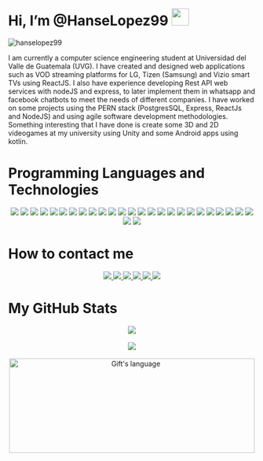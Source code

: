 # Hi, I’m @HanseLopez99 <img src="https://raw.githubusercontent.com/MartinHeinz/MartinHeinz/master/wave.gif" width="35px" />

<p align="left"> <img src="https://komarev.com/ghpvc/?username=hanselopez99&label=Profile%20views&color=0e75b6&style=flat" alt="hanselopez99" /> </p>

I am currently a computer science engineering student at Universidad del Valle de Guatemala (UVG). I have created and designed web applications such as VOD streaming platforms for LG, Tizen (Samsung) and Vizio smart TVs using ReactJS. I also have experience developing Rest API web services with nodeJS and express, to later implement them in whatsapp and facebook chatbots to meet the needs of different companies. I have worked on some projects using the PERN stack (PostgresSQL, Express, ReactJs and NodeJS) and using agile software development methodologies. Something interesting that I have done is create some 3D and 2D videogames at my university using Unity and some Android apps using kotlin.

# Programming Languages and Technologies

<p align="center">
  <img src="https://img.shields.io/badge/-ReactJS-61DAFB?style=flat-square&logo=react&logoColor=white" />
  <img src="https://img.shields.io/badge/-NodeJS-339933?style=flat-square&logo=node.js&logoColor=white" />
  <img src="https://img.shields.io/badge/-JavaScript-F7DF1E?style=flat-square&logo=javascript&logoColor=white" />
  <img src="https://img.shields.io/badge/-Webpack-8DD6F9?style=flat-square&logo=webpack&logoColor=white" />
  <img src="https://img.shields.io/badge/-Babel-F9DC3E?style=flat-square&logo=babel&logoColor=white" />
  <img src="https://img.shields.io/badge/-Redux-764ABC?style=flat-square&logo=redux&logoColor=white" />
  <img src="https://img.shields.io/badge/-ExpressJS-000000?style=flat-square&logo=express&logoColor=white" />
  <img src="https://img.shields.io/badge/-Angular-DD0031?style=flat-square&logo=angular&logoColor=white" />
  <img src="https://img.shields.io/badge/-TypeScript-3178C6?style=flat-square&logo=typescript&logoColor=white" />
  <img src="https://img.shields.io/badge/-Vue.js-4FC08D?style=flat-square&logo=vue.js&logoColor=white" />
  <img src="https://img.shields.io/badge/-Ruby-CC342D?style=flat-square&logo=ruby&logoColor=white" />
  <img src="https://img.shields.io/badge/-Ruby%20on%20Rails-CC0000?style=flat-square&logo=ruby-on-rails&logoColor=white" />
  <img src="https://img.shields.io/badge/-MongoDB-47A248?style=flat-square&logo=mongodb&logoColor=white" />
  <img src="https://img.shields.io/badge/-Python-3776AB?style=flat-square&logo=python&logoColor=white" />
  <img src="https://img.shields.io/badge/-Java-007396?style=flat-square&logo=java&logoColor=white" />
  <img src="https://img.shields.io/badge/-CSS3-1572B6?style=flat-square&logo=css3&logoColor=white" />
  <img src="https://img.shields.io/badge/-Sass-CC6699?style=flat-square&logo=sass&logoColor=white" />
  <img src="https://img.shields.io/badge/-Bootstrap-563D7C?style=flat-square&logo=bootstrap&logoColor=white" />
  <img src="https://img.shields.io/badge/-HTML5-E34F26?style=flat-square&logo=html5&logoColor=white" />
  <img src="https://img.shields.io/badge/-Unity-000000?style=flat-square&logo=unity&logoColor=white" />
  <img src="https://img.shields.io/badge/-Kotlin-0095D5?style=flat-square&logo=kotlin&logoColor=white" />
  <img src="https://img.shields.io/badge/-Android%20Studio-3DDC84?style=flat-square&logo=android-studio&logoColor=white" />
  <img src="https://img.shields.io/badge/-PostgreSQL-336791?style=flat-square&logo=postgresql&logoColor=white" />
  <img src="https://img.shields.io/badge/-MySQL-4479A1?style=flat-square&logo=mysql&logoColor=white" />
  <img src="https://img.shields.io/badge/-SQLServer-CC2927?style=flat-square&logo=microsoft-sql-server&logoColor=white" />
  <img src="https://img.shields.io/badge/-Git-F05032?style=flat-square&logo=git&logoColor=white" />
  <img src="https://img.shields.io/badge/-GitHub-181717?style=flat-square&logo=github&logoColor=white" />
</p>

# How to contact me

<p align="center">
  <a href="https://www.linkedin.com/in/hanselopez99/">
    <img src="https://img.shields.io/badge/-LinkedIn-0077B5?style=flat-square&logo=linkedin&logoColor=white" />
  </a>
  <a href="mailto: halm29799@gmail.com">
    <img src="https://img.shields.io/badge/-Gmail-D14836?style=flat-square&logo=gmail&logoColor=white" />
  </a>
  <a href="https://twitter.com/HanseLopez99">
    <img src="https://img.shields.io/badge/-Twitter-1DA1F2?style=flat-square&logo=twitter&logoColor=white" />
  </a>
  <a href="https://www.instagram.com/hanselopez99/">
    <img src="https://img.shields.io/badge/-Instagram-E4405F?style=flat-square&logo=instagram&logoColor=white" />
  </a>
  <a href="https://www.facebook.com/hanselopez99/">
    <img src="https://img.shields.io/badge/-Facebook-1877F2?style=flat-square&logo=facebook&logoColor=white" />
  </a>
  <a href="https://www.twitch.tv/hanselopez99">
    <img src="https://img.shields.io/badge/-Twitch-9146FF?style=flat-square&logo=twitch&logoColor=white" />
  </a>
  
</p>

# My GitHub Stats

<div align="center">
  <img src="https://awesome-github-stats.azurewebsites.net/user-stats/hanselopez99?cardType=level-alternate&theme=dark" />

  <br/>
  <br/>

  <!-- Count since january 2019 -->
  <img align="center" src="https://github-readme-streak-stats.herokuapp.com/?user=hanselopez99&theme=dark&count_private=true" />

  <br/>
  <br/>

  <img align="center" src="https://github-readme-stats.vercel.app/api/top-langs?username=hanselopez99&langs_count=10&show_icons=true&locale=en&layout=compact&theme=dark" alt="Gift's language" height="192px"  width="500px"/>

  <br/>
</div>
